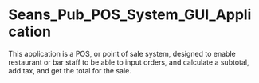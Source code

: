 # Seans_Pub_POS_System_GUI_Application
This application is a POS, or point of sale system, designed to enable restaurant or bar staff to be able to input orders, and calculate a subtotal, add tax, and get the total for the sale.
